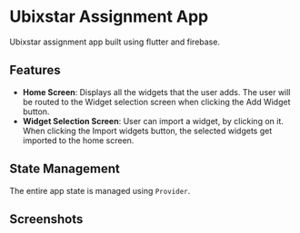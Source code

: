 # Ubixstar Assignment App

Ubixstar assignment app built using flutter and firebase.

## Features

- **Home Screen**: Displays all the widgets that the user adds. The user will be routed to the Widget selection screen when clicking the Add Widget button.
- **Widget Selection Screen**: User can import a widget, by clicking on it. When clicking the Import widgets button, the selected widgets get imported to the home screen. 


## State Management
The entire app state is managed using `Provider`.



## Screenshots



